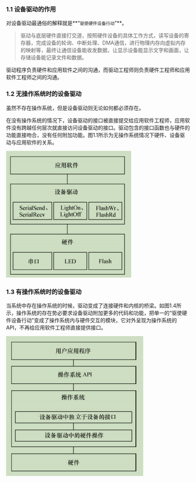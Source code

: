 ### 1.1 设备驱动的作用

对设备驱动最通俗的解释就是**“`驱使硬件设备行动`”**。

> 驱动与底层硬件直接打交道，按照硬件设备的具体工作方式，读写设备的寄存器，完成设备的轮询、中断处理、DMA通信，进行物理内存向虚拟内存的映射等，最终让通信设备能收发数据，让显示设备能显示文字和画面，让存储设备能记录文件和数据。

驱动程序负责硬件和应用软件之间的沟通，而驱动工程师则负责硬件工程师和应用软件工程师之间的沟通。

### 1.2 无操作系统时的设备驱动

虽然不存在操作系统，但是设备驱动则无论如何都必须存在。

在没有操作系统的情况下，设备驱动的接口被直接提交给应用软件工程师，应用软件没有跨越任何层次就直接访问设备驱动的接口。驱动包含的接口函数也与硬件的功能直接吻合，没有任何附加功能。图1.1所示为无操作系统情况下硬件、设备驱动与应用软件的关系。 

 ![1565574376429](assets/1565574376429.png)

### 1.3 有操作系统时的设备驱动

当系统中存在操作系统的时候，驱动变成了连接硬件和内核的桥梁。如图1.4所示，操作系统的存在势必要求设备驱动附加更多的代码和功能，把单一的“驱使硬件设备行动”变成了操作系统内与硬件交互的模块，它对外呈现为操作系统的API，不再给应用软件工程师直接提供接口。

 ![1565574413491](assets/1565574413491.png) 


